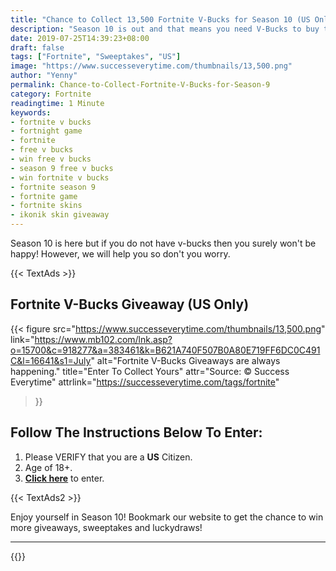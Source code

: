 ```yaml
---
title: "Chance to Collect 13,500 Fortnite V-Bucks for Season 10 (US Only)"
description: "Season 10 is out and that means you need V-Bucks to buy the Battle Pass or the new Skins, so here's your chance to get one!"
date: 2019-07-25T14:39:23+08:00
draft: false
tags: ["Fortnite", "Sweeptakes", "US"]
image: "https://www.successeverytime.com/thumbnails/13,500.png"
author: "Yenny"
permalink: Chance-to-Collect-Fortnite-V-Bucks-for-Season-9
category: Fortnite
readingtime: 1 Minute
keywords:
- fortnite v bucks
- fortnight game
- fortnite
- free v bucks
- win free v bucks
- season 9 free v bucks
- win fortnite v bucks
- fortnite season 9
- fortnite game
- fortnite skins
- ikonik skin giveaway
---
```


Season 10 is here but if you do not have v-bucks then you surely won't be happy! However, we will help you so don't you worry.

 {{< TextAds >}}

<!--more-->

## Fortnite V-Bucks Giveaway (US Only)

{{< figure
    src="https://www.successeverytime.com/thumbnails/13,500.png"
    link="https://www.mb102.com/lnk.asp?o=15700&c=918277&a=383461&k=B621A740F507B0A80E719FF6DC0C491C&l=16641&s1=July"
    alt="Fortnite V-Bucks Giveaways are always happening."
    title="Enter To Collect Yours"
    attr="Source: © Success Everytime"
    attrlink="https://successeverytime.com/tags/fortnite"
>}}


## Follow The Instructions Below To Enter:

 1. Please VERIFY that you are a <b>US</b> Citizen.
 2. Age of 18+.
 3. <b><a href="https://www.mb102.com/lnk.asp?o=15700&c=918277&a=383461&k=B621A740F507B0A80E719FF6DC0C491C&l=16641&s1=July">Click here</a></b> to enter.  

 {{< TextAds2 >}}

 Enjoy yourself in Season 10! Bookmark our website to get the chance to win more giveaways, sweeptakes and luckydraws!

 <hr>

 {{<footer-text >}}
